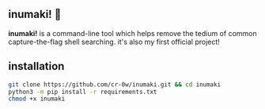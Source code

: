 ## inumaki! 🦴
**inumaki!** is a command-line tool which helps remove the tedium of common capture-the-flag shell searching. it's also my first official project! 

## installation
```bash
git clone https://github.com/cr-0w/inumaki.git && cd inumaki
python3 -m pip install -r requirements.txt
chmod +x inumaki
```
